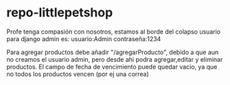# repo-littlepetshop
Profe tenga compasión con nosotros, estamos al borde del colapso
usuario para django admin es:
usuario:Admin
contraseña:1234

Para agregar productos debe añadir "/agregarProducto", debido a que aun no creamos el usuario admin, pero desde ahi podra agregar,editar y eliminar productos.
El campo de fecha de vencimiento puede quedar vacio, ya que no todos los productos vencen (por ej una correa)
